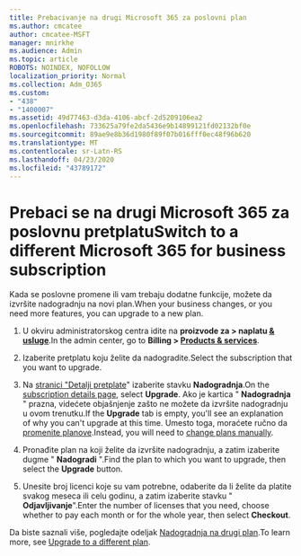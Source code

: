 ```yaml
---
title: Prebacivanje na drugi Microsoft 365 za poslovni plan
ms.author: cmcatee
author: cmcatee-MSFT
manager: mnirkhe
ms.audience: Admin
ms.topic: article
ROBOTS: NOINDEX, NOFOLLOW
localization_priority: Normal
ms.collection: Adm_O365
ms.custom:
- "438"
- "1400007"
ms.assetid: 49d77463-d3da-4106-abcf-2d5209106ea2
ms.openlocfilehash: 733625a79fe2da5436e9b14899121fd02132bf0e
ms.sourcegitcommit: 89ae9e8b36d1980f89f07b016fff0ec48f96b620
ms.translationtype: MT
ms.contentlocale: sr-Latn-RS
ms.lasthandoff: 04/23/2020
ms.locfileid: "43789172"
---
```

# <a name="switch-to-a-different-microsoft-365-for-business-subscription"></a><span data-ttu-id="d1052-102">Prebaci se na drugi Microsoft 365 za poslovnu pretplatu</span><span class="sxs-lookup"><span data-stu-id="d1052-102">Switch to a different Microsoft 365 for business subscription</span></span>

<span data-ttu-id="d1052-103">Kada se poslovne promene ili vam trebaju dodatne funkcije, možete da izvršite nadogradnju na novi plan.</span><span class="sxs-lookup"><span data-stu-id="d1052-103">When your business changes, or you need more features, you can upgrade to a new plan.</span></span>
  
1. <span data-ttu-id="d1052-104">U okviru administratorskog centra idite na **proizvode za \> naplatu [& usluge](https://go.microsoft.com/fwlink/p/?linkid=842054)**.</span><span class="sxs-lookup"><span data-stu-id="d1052-104">In the admin center, go to **Billing \> [Products & services](https://go.microsoft.com/fwlink/p/?linkid=842054)**.</span></span>

2. <span data-ttu-id="d1052-105">Izaberite pretplatu koju želite da nadogradite.</span><span class="sxs-lookup"><span data-stu-id="d1052-105">Select the subscription that you want to upgrade.</span></span>

3. <span data-ttu-id="d1052-106">Na [stranici "Detalji pretplate](https://admin.microsoft.com/AdminPortal/Home#/subscriptions/webdirect%252F0dbaa202-d590-4529-98c2-a5e2ebaac702)" izaberite stavku **Nadogradnja**.</span><span class="sxs-lookup"><span data-stu-id="d1052-106">On the [subscription details page](https://admin.microsoft.com/AdminPortal/Home#/subscriptions/webdirect%252F0dbaa202-d590-4529-98c2-a5e2ebaac702), select **Upgrade**.</span></span>  <span data-ttu-id="d1052-107">Ako je kartica " **Nadogradnja** " prazna, videćete objašnjenje zašto ne možete da izvršite nadogradnju u ovom trenutku.</span><span class="sxs-lookup"><span data-stu-id="d1052-107">If the **Upgrade** tab is empty, you'll see an explanation of why you can't upgrade at this time.</span></span> <span data-ttu-id="d1052-108">Umesto toga, moraćete ručno da [promenite planove](https://docs.microsoft.com/microsoft-365/commerce/subscriptions/change-plans-manually?view=o365-worldwide).</span><span class="sxs-lookup"><span data-stu-id="d1052-108">Instead, you will need to [change plans manually](https://docs.microsoft.com/microsoft-365/commerce/subscriptions/change-plans-manually?view=o365-worldwide).</span></span>

4. <span data-ttu-id="d1052-109">Pronađite plan na koji želite da izvršite nadogradnju, a zatim izaberite dugme " **Nadogradi** ".</span><span class="sxs-lookup"><span data-stu-id="d1052-109">Find the plan to which you want to upgrade, then select the **Upgrade** button.</span></span>

5. <span data-ttu-id="d1052-110">Unesite broj licenci koje su vam potrebne, odaberite da li želite da platite svakog meseca ili celu godinu, a zatim izaberite stavku " **Odjavljivanje**".</span><span class="sxs-lookup"><span data-stu-id="d1052-110">Enter the number of licenses that you need, choose whether to pay each month or for the whole year, then select **Checkout**.</span></span>

<span data-ttu-id="d1052-111">Da biste saznali više, pogledajte odeljak [Nadogradnja na drugi plan](https://docs.microsoft.com/office365/admin/subscriptions-and-billing/upgrade-to-different-plan).</span><span class="sxs-lookup"><span data-stu-id="d1052-111">To learn more, see [Upgrade to a different plan](https://docs.microsoft.com/office365/admin/subscriptions-and-billing/upgrade-to-different-plan).</span></span>
